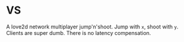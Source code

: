 # VS

A love2d network multiplayer jump'n'shoot.
Jump with `x`, shoot with `y`.
Clients are super dumb.
There is no latency compensation.
